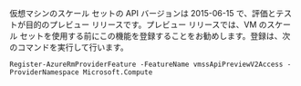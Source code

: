 仮想マシンのスケール セットの API バージョンは 2015-06-15 で、評価とテストが目的のプレビュー リリースです。プレビュー リリースでは、VM のスケール セットを使用する前にこの機能を登録することをお勧めします。登録は、次のコマンドを実行して行います。

    Register-AzureRmProviderFeature -FeatureName vmssApiPreviewV2Access -ProviderNamespace Microsoft.Compute

<!---HONumber=AcomDC_0114_2016-->
